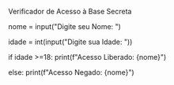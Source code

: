 Verificador de Acesso à Base Secreta

nome = input("Digite seu Nome: ")

idade = int(input("Digite sua Idade: "))

if idade >=18:
    print(f"Acesso Liberado: {nome}")

else: 
    print(f"Acesso Negado: {nome}")  
